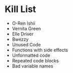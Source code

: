 Kill List
=========
* O-Ren Ishii
* Vernita Green
* Elle Driver
* Bwezzy
* Unused Code 
* Functions with side effects
* Unformatted code
* Repeated code blocks
* Bad variable names
